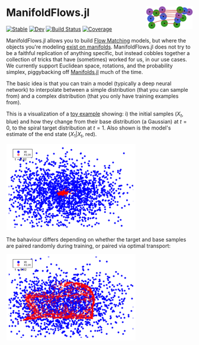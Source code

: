 # <img width="25%" src="./assets/logo.svg" align="right" /> ManifoldFlows.jl

[![Stable](https://img.shields.io/badge/docs-stable-blue.svg)](https://MurrellGroup.github.io/ManifoldFlows.jl/stable/)
[![Dev](https://img.shields.io/badge/docs-dev-blue.svg)](https://MurrellGroup.github.io/ManifoldFlows.jl/dev/)
[![Build Status](https://github.com/MurrellGroup/ManifoldFlows.jl/actions/workflows/CI.yml/badge.svg?branch=main)](https://github.com/MurrellGroup/ManifoldFlows.jl/actions/workflows/CI.yml?query=branch%3Amain)
[![Coverage](https://codecov.io/gh/MurrellGroup/ManifoldFlows.jl/branch/main/graph/badge.svg)](https://codecov.io/gh/MurrellGroup/ManifoldFlows.jl)

ManifoldFlows.jl allows you to build [Flow Matching](https://arxiv.org/pdf/2302.00482) models, but where the objects you're modeling [exist on manifolds](https://arxiv.org/abs/2302.03660). ManifoldFlows.jl does not try to be a faithful replication of anything specific, but instead cobbles together a collection of tricks that have (sometimes) worked for us, in our use cases. We currently support Euclidean space, rotations, and the probability simplex, piggybacking off [Manifolds.jl](https://github.com/JuliaManifolds/Manifolds.jl) much of the time.

The basic idea is that you can train a model (typically a deep neural network) to interpolate between a simple distribution (that you can sample from) and a complex distribution (that you only have training examples from).

This is a visualization of a [toy example](https://github.com/MurrellGroup/ManifoldFlows.jl/blob/main/examples/spiral.jl) showing: i) the initial samples ($X_t$, blue) and how they change from their base distribution (a Gaussian) at $t=0$, to the spiral target distribution at $t=1$. Also shown is the model's estimate of the end state ($X_1 | X_t$, red).

<img src="./assets/flow_animation.gif" width="350">

The bahaviour differs depending on whether the target and base samples are paired randomly during training, or paired via optimal transport:

<img src="./assets/flow_animation_OT.gif" width="350">